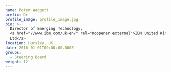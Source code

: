 ```yaml
---
name: Peter Waggett
prefix: Dr
profile_image: profile_image.jpg
bio: >-
  Director of Emerging Technology,
  <a href="//www.ibm.com/uk-en/" rel="noopener external">IBM United Kingdom
  Ltd</a>
location: Hursley, UK
date: 2016-01-01T09:00:00.000Z
groups:
  - Steering Board
weight: 12
---
```

